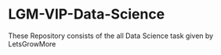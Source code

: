 # LGM-VIP-Data-Science

These Repository consists of the all Data Science task given by LetsGrowMore
